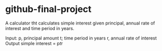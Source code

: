 # github-final-project
A calculator tht calculates simple interest given principal, annual rate of interest and time period in years.

Input:
  p, principal amount
  t; time period in years
  r, annual rate of interest
Output
  simple interest = p*t*r
